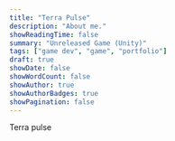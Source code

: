 ```yaml
---
title: "Terra Pulse"
description: "About me."
showReadingTime: false
summary: "Unreleased Game (Unity)"
tags: ["game dev", "game", "portfolio"]
draft: true
showDate: false
showWordCount: false
showAuthor: true
showAuthorBadges: true
showPagination: false
---
```

Terra pulse